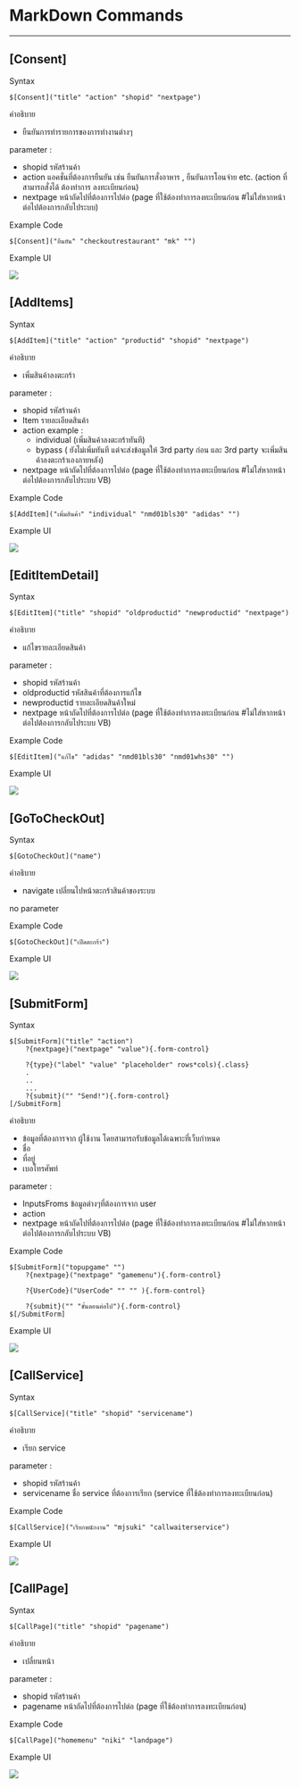 # MarkDown Commands

---

## \[Consent\]

Syntax

```
$[Consent]("title" "action" "shopid" "nextpage")
```

คำอธิบาย

* ยืนยันการทำรายการของการทำงานต่างๆ

parameter    :

* shopid รหัสร้านค้า
* action แอคชั่นที่ต้องการยืนยัน เช่น ยืนยันการสั่งอาหาร , ยืนยันการโอนจ่าย etc. \(action ที่สามารถสั่งได้ ต้องทำการ ลงทะเบียนก่อน\)
* nextpage หน้าถัดไปที่ต้องการไปต่อ \(page ที่ใช้ต้องทำการลงทะเบียนก่อน \#ไม่ใส่หากหน้าต่อไปต้องการกลับไประบบ\)

Example Code

```
$[Consent]("ยืนยัน" "checkoutrestaurant" "mk" "")
```

Example UI

![](/assets/consent.jpg)

## \[AddItems\]

Syntax

```
$[AddItem]("title" "action" "productid" "shopid" "nextpage")
```

คำอธิบาย

* เพิ่มสินค้าลงตะกร้า

parameter :

* shopid รหัสร้านค้า
* Item รายละเอียดสินค้า
* action example : 
  * individual \(เพิ่มสินค้าลงตะกร้าทันที\) 
  * bypass \( ยังไม่เพิ่มทันที แต่จะส่งข้อมูลให้ 3rd party ก่อน และ 3rd party จะเพิ่มสินค้าลงตะกร้าเองภายหลัง\)
* nextpage หน้าถัดไปที่ต้องการไปต่อ \(page ที่ใช้ต้องทำการลงทะเบียนก่อน \#ไม่ใส่หากหน้าต่อไปต้องการกลับไประบบ VB\)

Example Code

```
$[AddItem]("เพิ่มสินค้า" "individual" "nmd01bls30" "adidas" "")
```

Example UI

![](/assets/0304_GoToCheckoutAddProduct.png)

## \[EditItemDetail\]

Syntax

```
$[EditItem]("title" "shopid" "oldproductid" "newproductid" "nextpage")
```

คำอธิบาย

* แก้ไขรายละเอียดสินค้า

parameter :

* shopid รหัสร้านค้า
* oldproductid รหัสสินค้าที่ต้องการแก้ไข
* newproductid รายละเอียดสินค้าใหม่
* nextpage หน้าถัดไปที่ต้องการไปต่อ \(page ที่ใช้ต้องทำการลงทะเบียนก่อน \#ไม่ใส่หากหน้าต่อไปต้องการกลับไประบบ VB\)

Example Code

```
$[EditItem]("แก้ไข" "adidas" "nmd01bls30" "nmd01whs30" "")
```

Example UI

![](/assets/05_EditProduct.png)

## \[GoToCheckOut\]

Syntax

```
$[GotoCheckOut]("name")
```

คำอธิบาย

* navigate เปลี่ยนไปหน้าตะกร้าสินค้าของระบบ

no parameter

Example Code

```
$[GotoCheckOut]("เปิดตะกร้า")
```

Example UI

![](/assets/_GoToCheckoutt.png)

## \[SubmitForm\]

Syntax

```
$[SubmitForm]("title" "action")
    ?{nextpage}("nextpage" "value"){.form-control}

    ?{type}("label" "value" "placeholder" rows*cols){.class}
    .
    ..
    ...
    ?{submit}("" "Send!"){.form-control}
[/SubmitForm]
```

คำอธิบาย

* ข้อมูลที่ต้องการจาก ผู้ใช้งาน โดยสามารถรับข้อมูลได้เฉพาะที่เว็บกำหนด
* ชื่อ
* ที่อยู่
* เบอโทรศัพท์

parameter :

* InputsFroms ข้อมูลต่างๆที่ต้องการจาก user
* action
* nextpage หน้าถัดไปที่ต้องการไปต่อ \(page ที่ใช้ต้องทำการลงทะเบียนก่อน \#ไม่ใส่หากหน้าต่อไปต้องการกลับไประบบ VB\)

Example Code

```
$[SubmitForm]("topupgame" "")
    ?{nextpage}("nextpage" "gamemenu"){.form-control}

    ?{UserCode}("UserCode" "" "" ){.form-control}

    ?{submit}("" "ขั้นตอนต่อไป"){.form-control}
$[/SubmitForm]
```

Example UI

![](/assets/Topup.jpg)

## \[CallService\]

Syntax

```
$[CallService]("title" "shopid" "servicename")
```

คำอธิบาย

* เรียก service

parameter :

* shopid รหัสร้านค้า
* servicename ชื่อ service ที่ต้องการเรียก \(service ที่ใช้ต้องทำการลงทะเบียนก่อน\)

Example Code

```
$[CallService]("เรียกพนักงาน" "mjsuki" "callwaiterservice")
```

Example UI

![](/assets/01_CallStaff.png)

## \[CallPage\]

Syntax

```
$[CallPage]("title" "shopid" "pagename")
```

คำอธิบาย

* เปลี่ยนหน้า

parameter :

* shopid รหัสร้านค้า
* pagename หน้าถัดไปที่ต้องการไปต่อ \(page ที่ใช้ต้องทำการลงทะเบียนก่อน\)

Example Code

```
$[CallPage]("homemenu" "niki" "landpage")
```

Example UI

![](/assets/02_ChangePage.png)

